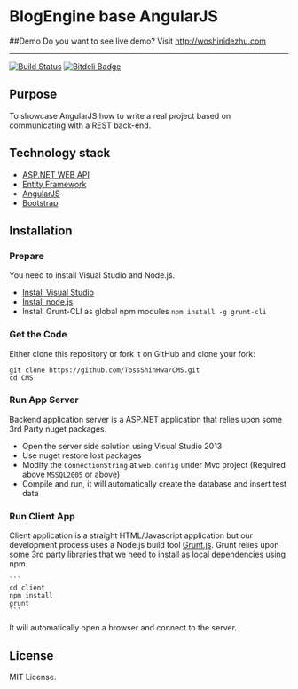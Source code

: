BlogEngine base AngularJS
===========
##Demo
Do you want to see live demo? Visit http://woshinidezhu.com
***

[![Build Status](https://api.travis-ci.org/TossShinHwa/CMS.png)](https://api.travis-ci.org/TossShinHwa/CMS)
[![Bitdeli Badge](https://d2weczhvl823v0.cloudfront.net/TossShinHwa/cms/trend.png)](https://bitdeli.com/free "Bitdeli Badge")

## Purpose

To showcase AngularJS how to write a real project based on communicating with a REST back-end.

## Technology stack

* [ASP.NET WEB API](http://www.asp.net/web-api/)
* [Entity Framework](http://msdn.microsoft.com/en-us/data/ef.aspx)
* [AngularJS](http://www.angularjs.org/)
* [Bootstrap](http://getbootstrap.com/)

## Installation

### Prepare

You need to install Visual Studio and Node.js.
* [Install Visual Studio](http://www.visualstudio.com/)
* [Install node.js](http://nodejs.org/download/)
* Install Grunt-CLI as global npm modules ```npm install -g grunt-cli```

### Get the Code

Either clone this repository or fork it on GitHub and clone your fork:

```
git clone https://github.com/TossShinHwa/CMS.git
cd CMS
```

### Run App Server

Backend application server is a ASP.NET application that relies upon some 3rd Party nuget packages.

* Open the server side solution using Visual Studio 2013
* Use nuget restore lost packages
* Modify the `ConnectionString` at `web.config` under Mvc project (Required above `MSSQL2005` or above)
* Compile and run, it will automatically create the database and insert test data

### Run Client App

Client application is a straight HTML/Javascript application but our development process uses a Node.js build tool
[Grunt.js](gruntjs.com). Grunt relies upon some 3rd party libraries that we need to install as local dependencies using npm.

    ```
    cd client
    npm install
    grunt
    ```
    
It will automatically open a browser and connect to the server.

## License

MIT License.
